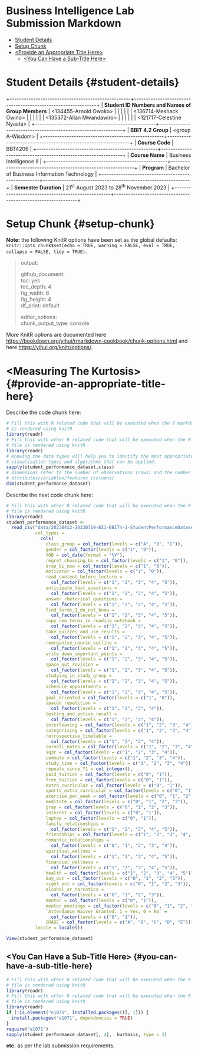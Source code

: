 # Business Intelligence Lab Submission Markdown

<Specify your name here> <Specify the date when you submitted the lab>

-   [Student Details](#student-details)
-   [Setup Chunk](#setup-chunk)
-   [\<Provide an Appropriate Title Here\>](#provide-an-appropriate-title-here)
    -   [\<You Can Have a Sub-Title Here\>](#you-can-have-a-sub-title-here)

# Student Details {#student-details}

+---------------------------------------------------+--------------------------------------------------------------+
| **Student ID Numbers and Names of Group Members** | \<134455-Arnold Owoko\>                                      |
|                                                   |                                                              |
|                                                   | \<136714-Meshack Owino\>                                     |
|                                                   |                                                              |
|                                                   | \<135372-Allan Mwandawiro\>                                  |
|                                                   |                                                              |
|                                                   | \<121717-Celestine Nyaata\>                                  |
+---------------------------------------------------+--------------------------------------------------------------+
| **BBIT 4.2 Group**                                | \<group A-Wisdom\>                                           |
+---------------------------------------------------+--------------------------------------------------------------+
| **Course Code**                                   | BBT4206                                                      |
+---------------------------------------------------+--------------------------------------------------------------+
| **Course Name**                                   | Business Intelligence II                                     |
+---------------------------------------------------+--------------------------------------------------------------+
| **Program**                                       | Bachelor of Business Information Technology                  |
+---------------------------------------------------+--------------------------------------------------------------+
| **Semester Duration**                             | 21<sup>st</sup> August 2023 to 28<sup>th</sup> November 2023 |
+---------------------------------------------------+--------------------------------------------------------------+

# Setup Chunk {#setup-chunk}

**Note:** the following KnitR options have been set as the global defaults:\
`knitr::opts_chunk$set(echo = TRUE, warning = FALSE, eval = TRUE,                        collapse = FALSE, tidy = TRUE)`.

> output:
>
> github_document:\
> toc: yes\
> toc_depth: 4\
> fig_width: 6\
> fig_height: 4\
> df_print: default
>
> editor_options:\
> chunk_output_type: console

More KnitR options are documented here <https://bookdown.org/yihui/rmarkdown-cookbook/chunk-options.html> and here <https://yihui.org/knitr/options/>.

# \<Measuring The Kurtosis\> {#provide-an-appropriate-title-here}

Describe the code chunk here:

``` r
# Fill this with R related code that will be executed when the R markdown file
# is rendered using knitR
library(readr)
# Fill this with other R related code that will be executed when the R markdown
# file is rendered using knitR
library(readr)
# Knowing the data types will help you to identify the most appropriate
# visualization types and algorithms that can be applied.
sapply(student_performance_dataset,class)
# Dimensions refer to the number of observations (rows) and the number of
# attributes/variables/features (columns)
dim(student_performance_dataset)
```

Describe the next code chunk here:

``` r
# Fill this with other R related code that will be executed when the R markdown
# file is rendered using knitR
library(readr)
student_performance_dataset <-
  read_csv("data/20230412-20230719-BI1-BBIT4-1-StudentPerformanceDataset.CSV",
           col_types =
             cols(
               class_group = col_factor(levels = c("A", "B", "C")),
               gender = col_factor(levels = c("1", "0")),
               YOB = col_date(format = "%Y"),
               regret_choosing_bi = col_factor(levels = c("1", "0")),
               drop_bi_now = col_factor(levels = c("1", "0")),
               motivator = col_factor(levels = c("1", "0")),
               read_content_before_lecture =
                 col_factor(levels = c("1", "2", "3", "4", "5")),
               anticipate_test_questions =
                 col_factor(levels = c("1", "2", "3", "4", "5")),
               answer_rhetorical_questions =
                 col_factor(levels = c("1", "2", "3", "4", "5")),
               find_terms_I_do_not_know =
                 col_factor(levels = c("1", "2", "3", "4", "5")),
               copy_new_terms_in_reading_notebook =
                 col_factor(levels = c("1", "2", "3", "4", "5")),
               take_quizzes_and_use_results =
                 col_factor(levels = c("1", "2", "3", "4", "5")),
               reorganise_course_outline =
                 col_factor(levels = c("1", "2", "3", "4", "5")),
               write_down_important_points =
                 col_factor(levels = c("1", "2", "3", "4", "5")),
               space_out_revision =
                 col_factor(levels = c("1", "2", "3", "4", "5")),
               studying_in_study_group =
                 col_factor(levels = c("1", "2", "3", "4", "5")),
               schedule_appointments =
                 col_factor(levels = c("1", "2", "3", "4", "5")),
               goal_oriented = col_factor(levels = c("1", "0")),
               spaced_repetition =
                 col_factor(levels = c("1", "2", "3", "4")),
               testing_and_active_recall =
                 col_factor(levels = c("1", "2", "3", "4")),
               interleaving = col_factor(levels = c("1", "2", "3", "4")),
               categorizing = col_factor(levels = c("1", "2", "3", "4")),
               retrospective_timetable =
                 col_factor(levels = c("1", "2", "3", "4")),
               cornell_notes = col_factor(levels = c("1", "2", "3", "4")),
               sq3r = col_factor(levels = c("1", "2", "3", "4")),
               commute = col_factor(levels = c("1", "2", "3", "4")),
               study_time = col_factor(levels = c("1", "2", "3", "4")),
               repeats_since_Y1 = col_integer(),
               paid_tuition = col_factor(levels = c("0", "1")),
               free_tuition = col_factor(levels = c("0", "1")),
               extra_curricular = col_factor(levels = c("0", "1")),
               sports_extra_curricular = col_factor(levels = c("0", "1")),
               exercise_per_week = col_factor(levels = c("0", "1", "2", "3")),
               meditate = col_factor(levels = c("0", "1", "2", "3")),
               pray = col_factor(levels = c("0", "1", "2", "3")),
               internet = col_factor(levels = c("0", "1")),
               laptop = col_factor(levels = c("0", "1")),
               family_relationships =
                 col_factor(levels = c("1", "2", "3", "4", "5")),
               friendships = col_factor(levels = c("1", "2", "3", "4", "5")),
               romantic_relationships =
                 col_factor(levels = c("0", "1", "2", "3", "4")),
               spiritual_wellnes =
                 col_factor(levels = c("1", "2", "3", "4", "5")),
               financial_wellness =
                 col_factor(levels = c("1", "2", "3", "4", "5")),
               health = col_factor(levels = c("1", "2", "3", "4", "5")),
               day_out = col_factor(levels = c("0", "1", "2", "3")),
               night_out = col_factor(levels = c("0", "1", "2", "3")),
               alcohol_or_narcotics =
                 col_factor(levels = c("0", "1", "2", "3")),
               mentor = col_factor(levels = c("0", "1")),
               mentor_meetings = col_factor(levels = c("0", "1", "2", "3")),
               `Attendance Waiver Granted: 1 = Yes, 0 = No` =
                 col_factor(levels = c("0", "1")),
               GRADE = col_factor(levels = c("A", "B", "C", "D", "E"))),
           locale = locale())

View(student_performance_dataset)
```

## \<You Can Have a Sub-Title Here\> {#you-can-have-a-sub-title-here}

``` r
# Fill this with other R related code that will be executed when the R markdown
# file is rendered using knitR
library(readr)
# Fill this with other R related code that will be executed when the R markdown
# file is rendered using knitR
library(readr)
if (!is.element("e1071", installed.packages()[, 1])) {
  install.packages("e1071", dependencies = TRUE)
}
require("e1071")
sapply(student_performance_dataset[, 4],  kurtosis, type = 2)
```

**etc.** as per the lab submission requirements.
